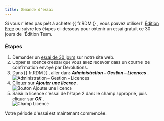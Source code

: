 ```yaml
---
title: Demande d'essai
---
```

Si vous n'êtes pas prêt à acheter {{ fr.RDM }} , vous pouvez utiliser l' [Édition Free](/fr/rdm/windows/installation/client/registration/free-edition/) ou suivre les étapes ci-dessous pour obtenir un essai gratuit de 30 jours de l'Édition Team. 

### Étapes 

1. Demander un [essai de 30 jours](https://devolutions.net/remote-desktop-manager/fr/trial) sur notre site web. 
1. Copier la licence d'essai que vous allez recevoir dans un courriel de confirmation envoyé par Devolutions. 
1. Dans {{ fr.RDM }} , aller dans ***Administration – Gestion – Licences*** .  
![Administration – Gestion – Licences](https://webdevolutions.azureedge.net/docs/fr/rdm/windows/clip3417.png) 
1. Cliquer sur ***Ajouter une licence*** .  
![Bouton Ajouter une licence](https://webdevolutions.azureedge.net/docs/fr/rdm/windows/RdmWin4118.png) 
1. Saisir la licence d'essai de l'étape 2 dans le champ approprié, puis cliquer sur ***OK*** .  
![Champ Licence](https://webdevolutions.azureedge.net/docs/fr/rdm/windows/RDMWin0000.png) 

Votre période d'essai est maintenant commencée. 

